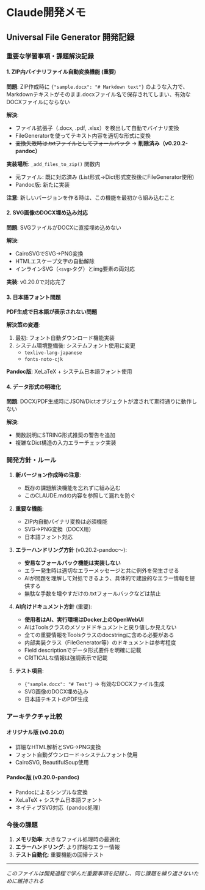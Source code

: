 # Claude開発メモ

## Universal File Generator 開発記録

### 重要な学習事項・課題解決記録

#### 1. ZIP内バイナリファイル自動変換機能 (重要)
**問題**: ZIP作成時に `{"sample.docx": "# Markdown text"}` のような入力で、Markdownテキストがそのまま.docxファイル名で保存されてしまい、有効なDOCXファイルにならない

**解決**: 
- ファイル拡張子（.docx, .pdf, .xlsx）を検出して自動でバイナリ変換
- FileGeneratorを使ってテキスト内容を適切な形式に変換
- ~~変換失敗時は.txtファイルとしてフォールバック~~ → **削除済み（v0.20.2-pandoc）**

**実装場所**: `_add_files_to_zip()` 関数内
- 元ファイル: 既に対応済み (List形式→Dict形式変換後にFileGenerator使用)
- Pandoc版: 新たに実装

**注意**: 新しいバージョンを作る時は、この機能を最初から組み込むこと

#### 2. SVG画像のDOCX埋め込み対応
**問題**: SVGファイルがDOCXに直接埋め込めない

**解決**: 
- CairoSVGでSVG→PNG変換
- HTMLエスケープ文字の自動解除
- インラインSVG（`<svg>`タグ）とimg要素の両対応

**実装**: v0.20.0で対応完了

#### 3. 日本語フォント問題
**PDF生成で日本語が表示されない問題**

**解決策の変遷**:
1. 最初: フォント自動ダウンロード機能実装
2. システム環境整備後: システムフォント使用に変更
   - `texlive-lang-japanese`
   - `fonts-noto-cjk`

**Pandoc版**: XeLaTeX + システム日本語フォント使用

#### 4. データ形式の明確化
**問題**: DOCX/PDF生成時にJSON/Dictオブジェクトが渡されて期待通りに動作しない

**解決**: 
- 関数説明にSTRING形式推奨の警告を追加
- 複雑なDict構造の入力エラーチェック実装

### 開発方針・ルール

1. **新バージョン作成時の注意**:
   - 既存の課題解決機能を忘れずに組み込む
   - このCLAUDE.mdの内容を参照して漏れを防ぐ

2. **重要な機能**:
   - ZIP内自動バイナリ変換は必須機能
   - SVG→PNG変換（DOCX用）
   - 日本語フォント対応

3. **エラーハンドリング方針** (v0.20.2-pandoc～):
   - **安易なフォールバック機能は実装しない**
   - エラー発生時は適切なエラーメッセージと共に例外を発生させる
   - AIが問題を理解して対処できるよう、具体的で建設的なエラー情報を提供する
   - 無駄な手数を増やすだけの.txtフォールバックなどは禁止

4. **AI向けドキュメント方針** (重要):
   - **使用者はAI、実行環境はDocker上のOpenWebUI**
   - AIはToolsクラスのメソッドドキュメントと戻り値しか見えない
   - 全ての重要情報をToolsクラスのdocstringに含める必要がある
   - 内部実装クラス（FileGenerator等）のドキュメントは参考程度
   - Field descriptionでデータ形式要件を明確に記載
   - CRITICALな情報は強調表示で記載

5. **テスト項目**:
   - `{"sample.docx": "# Test"}` → 有効なDOCXファイル生成
   - SVG画像のDOCX埋め込み
   - 日本語テキストのPDF生成

### アーキテクチャ比較

#### オリジナル版 (v0.20.0)
- 詳細なHTML解析とSVG→PNG変換
- フォント自動ダウンロード→システムフォント使用
- CairoSVG, BeautifulSoup使用

#### Pandoc版 (v0.20.0-pandoc)
- Pandocによるシンプルな変換
- XeLaTeX + システム日本語フォント
- ネイティブSVG対応（pandoc処理）

### 今後の課題

1. **メモリ効率**: 大きなファイル処理時の最適化
2. **エラーハンドリング**: より詳細なエラー情報
3. **テスト自動化**: 重要機能の回帰テスト

---
*このファイルは開発過程で学んだ重要事項を記録し、同じ課題を繰り返さないために維持される*